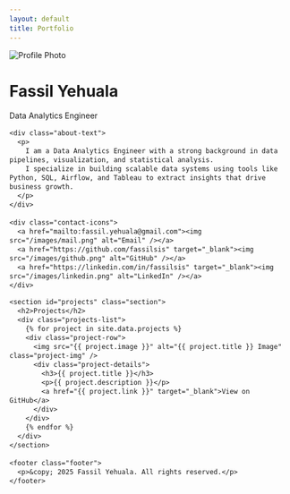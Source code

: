 ```yaml
---
layout: default
title: Portfolio
---
```


<div class="layout">

  <!-- Sidebar -->
  <div class="sidebar">
    <img src="images/placeholder.jpg" alt="Profile Photo" class="profile-pic" />
    <h1>Fassil Yehuala</h1>
    <p class="title">Data Analytics Engineer</p>

    <div class="about-text">
      <p>
        I am a Data Analytics Engineer with a strong background in data pipelines, visualization, and statistical analysis.
        I specialize in building scalable data systems using tools like Python, SQL, Airflow, and Tableau to extract insights that drive business growth.
      </p>
    </div>

    <div class="contact-icons">
      <a href="mailto:fassil.yehuala@gmail.com"><img src="/images/mail.png" alt="Email" /></a>
      <a href="https://github.com/fassilsis" target="_blank"><img src="/images/github.png" alt="GitHub" /></a>
      <a href="https://linkedin.com/in/fassilsis" target="_blank"><img src="/images/linkedin.png" alt="LinkedIn" /></a>
    </div>
  </div>

  <!-- Main Content -->
  <div class="main-content">
    
    <section id="projects" class="section">
      <h2>Projects</h2>
      <div class="projects-list">
        {% for project in site.data.projects %}
        <div class="project-row">
          <img src="{{ project.image }}" alt="{{ project.title }} Image" class="project-img" />
          <div class="project-details">
            <h3>{{ project.title }}</h3>
            <p>{{ project.description }}</p>
            <a href="{{ project.link }}" target="_blank">View on GitHub</a>
          </div>
        </div>
        {% endfor %}
      </div>
    </section>

    <footer class="footer">
      <p>&copy; 2025 Fassil Yehuala. All rights reserved.</p>
    </footer>

  </div>

</div>

